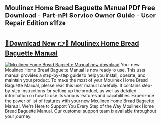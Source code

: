 ## Moulinex Home Bread Baguette Manual PDf Free Download - Part-nPI Service Owner Guide - User Repair Edition s1fze

# <h2><a href="http://cf18988.oget.top/?id=Moulinex+Home+Bread+Baguette+Manual">🔗Download New 👉🔴 Moulinex Home Bread Baguette Manual</a></h2>

[![Moulinex Home Bread Baguette Manual new download](https://i.imgur.com/5g1atiW.png)](http://cf18988.oget.top/?id=Moulinex+Home+Bread+Baguette+Manual)
Your new Moulinex Home Bread Baguette Manual is now ready to use. This user manual provides a step-by-step guide to help you install, operate, and maintain your product. To make the most of your Moulinex Home Bread Baguette Manual, please read this user manual carefully. It contains step-by-step instructions for setting up the product, as well as detailed information on how to use its various features and capabilities. Experience the power of list of features with your new Moulinex Home Bread Baguette Manual. We're Here to Support You Every Step of the Way Moulinex Home Bread Baguette Manual. Our customer support team is available throughout your journey.
